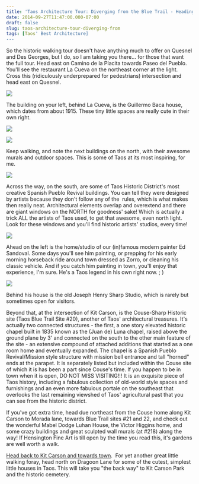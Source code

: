 ```yaml
---
title: 'Taos Architecture Tour: Diverging from the Blue Trail - Heading East to Kit Carson'
date: 2014-09-27T11:47:00.000-07:00
draft: false
slug: taos-architecture-tour-diverging-from
tags: [Taos' Best Architecture]
---
```


So the historic walking tour doesn't have anything much to offer on Quesnel and Des Georges, but I do, so I am taking you there... for those that want the full tour. Head east on Camino de la Placita towards Paseo del Pueblo. You'll see the restaurant La Cueva on the northeast corner at the light. Cross this (ridiculously underprepared for pedestrians) intersection and head east on Quesnel.  
  

![](/images/blog/legacy/NM_Taos%2BCounty_103%2BQuesnel_0003-se.JPG)

The building on your left, behind La Cueva, is the Guillermo Baca house, which dates from about 1915. These tiny little spaces are really cute in their own right.  
  

![](/images/blog/legacy/NM_Taos%2BCounty_109%2BQuesnel_0005-court.JPG)

  

![](/images/blog/legacy/P1050708.JPG)

Keep walking, and note the next buildings on the north, with their awesome murals and outdoor spaces. This is some of Taos at its most inspiring, for me.  
  

![](/images/blog/legacy/NM_Taos%2BCounty_108%2BQuesnel_0002-n.JPG)

  
Across the way, on the south, are some of Taos Historic District's most creative Spanish Pueblo Revival buildings. You can tell they were designed by artists because they don't follow any of the  rules, which is what makes then really neat. Architectural elements overlap and overextend and there are giant windows on the NORTH for goodness' sake! Which is actually a trick ALL the artists of Taos used, to get that awesome, even north light. Look for these windows and you'll find historic artists' studios, every time!  
  

![](/images/blog/legacy/NM_Taos%2BCounty_119A-E%2BQuesnel_0002-sw.JPG)

  
Ahead on the left is the home/studio of our (in)famous modern painter Ed Sandoval. Some days you'll see him painting, or prepping for his early morning horseback ride around town dressed as Zorro, or cleaning his classic vehicle. And if you catch him painting in town, you'll enjoy that experience, I'm sure. He's a Taos legend in his own right now. ; )  
  

![](/images/blog/legacy/P1040950.JPG)

  
Behind his house is the old Joseph Henry Sharp Studio, which is rarely but sometimes open for visitors.  
  
Beyond that, at the intersection of Kit Carson, is the Couse-Sharp Historic site (Taos Blue Trail Site #20), another of Taos' architectural treasures. It's actually two connected structures - the first, a one story elevated historic chapel built in 1835 known as the (Juan de) Luna chapel, raised above the ground plane by 3' and connected on the south to the other main feature of the site - an extensive compound of attached additions that started as a one room home and eventually expanded. The chapel is a Spanish Pueblo Revival/Mission style structure with mission bell entrance and tall "horned" ends at the parapet. It is separately listed but included within the Couse site of which it is has been a part since Couse's time. If you happen to be in town when it is open, DO NOT MISS VISITING!!! It is an exquisite piece of Taos history, including a fabulous collection of old-world style spaces and furnishings and an even more fabulous portale on the southeast that overlooks the last remaining viewshed of Taos' agricultural past that you can see from the historic district.   
  
If you've got extra time, head due northeast from the Couse home along Kit Carson to Morada lane, towards Blue Trail sites #21 and 22, and check out the wonderful Mabel Dodge Luhan House, the Victor Higgins home, and some crazy buildings and great sculpted wall murals (at #218) along the way! If Hensington Fine Art is till open by the time you read this, it's gardens are well worth a walk.  
  
[Head back to Kit Carson and towards town](http://taosarchitecture.blogspot.com/2014/09/taos-architecture-tour-kit-carson-road.html).  For yet another great little walking foray, head north on Dragoon Lane for some of the cutest, simplest little houses in Taos. This will take you "the back way" to Kit Carson Park and the historic cemetery.